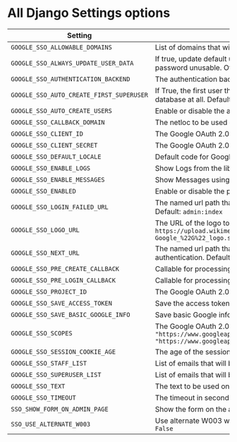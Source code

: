 # All Django Settings options

| Setting                                  | Description                                                                                                                                                                         |
|------------------------------------------|-------------------------------------------------------------------------------------------------------------------------------------------------------------------------------------|
| `GOOGLE_SSO_ALLOWABLE_DOMAINS`           | List of domains that will be allowed to create users. Default: `[]`                                                                                                                 |
| `GOOGLE_SSO_ALWAYS_UPDATE_USER_DATA`     | If true, update default user info from Google data at every login. This will also make their password unusable. Otherwise, all of this happens only on create. Default: `False`     |
| `GOOGLE_SSO_AUTHENTICATION_BACKEND`      | The authentication backend to use.  Default: `None`                                                                                                                                 |
| `GOOGLE_SSO_AUTO_CREATE_FIRST_SUPERUSER` | If True, the first user that logs in will be created as superuser if no superuser exists in the database at all. Default: `False`                                                   |
| `GOOGLE_SSO_AUTO_CREATE_USERS`           | Enable or disable the auto-create users feature. Default: `True`                                                                                                                    |
| `GOOGLE_SSO_CALLBACK_DOMAIN`             | The netloc to be used on Callback URI. Default: `None`                                                                                                                              |
| `GOOGLE_SSO_CLIENT_ID`                   | The Google OAuth 2.0 Web Application Client ID. Default: `None`                                                                                                                     |
| `GOOGLE_SSO_CLIENT_SECRET`               | The Google OAuth 2.0 Web Application Client Secret. Default: `None`                                                                                                                 |
| `GOOGLE_SSO_DEFAULT_LOCALE`              | Default code for Google locale. Default: `en`                                                                                                                                       |
| `GOOGLE_SSO_ENABLE_LOGS`                 | Show Logs from the library. Default: `True`                                                                                                                                         |
| `GOOGLE_SSO_ENABLE_MESSAGES`             | Show Messages using Django Messages Framework. Default: `True`                                                                                                                      |
| `GOOGLE_SSO_ENABLED`                     | Enable or disable the plugin. Default: `True`                                                                                                                                       |
| `GOOGLE_SSO_LOGIN_FAILED_URL`            | The named url path that the user will be redirected to if an authentication error is encountered. Default: `admin:index`                                                            |
| `GOOGLE_SSO_LOGO_URL`                    | The URL of the logo to be used on the login button. Default: `https://upload.wikimedia.org/wikipedia/commons/thumb/c/c1/Google_%22G%22_logo.svg/1280px-Google_%22G%22_logo.svg.png` |
| `GOOGLE_SSO_NEXT_URL`                    | The named url path that the user will be redirected if there is no next url after successful authentication. Default: `admin:index`                                                 |
| `GOOGLE_SSO_PRE_CREATE_CALLBACK`         | Callable for processing pre-create logic. Default: `django_google_sso.hooks.pre_create_user`                                                                                        |
| `GOOGLE_SSO_PRE_LOGIN_CALLBACK`          | Callable for processing pre-login logic. Default: `django_google_sso.hooks.pre_login_user`                                                                                          |
| `GOOGLE_SSO_PROJECT_ID`                  | The Google OAuth 2.0 Project ID. Default: `None`                                                                                                                                    |
| `GOOGLE_SSO_SAVE_ACCESS_TOKEN`           | Save the access token in the session. Default: `False`                                                                                                                              |
| `GOOGLE_SSO_SAVE_BASIC_GOOGLE_INFO`      | Save basic Google info in the database. Default: `True`                                                                                                                             |
| `GOOGLE_SSO_SCOPES`                      | The Google OAuth 2.0 Scopes. Default: `["openid", "https://www.googleapis.com/auth/userinfo.email", "https://www.googleapis.com/auth/userinfo.profile"]`                            |
| `GOOGLE_SSO_SESSION_COOKIE_AGE`          | The age of the session cookie in seconds. Default: `3600`                                                                                                                           |
| `GOOGLE_SSO_STAFF_LIST`                  | List of emails that will be created as staff. Default: `[]`                                                                                                                         |
| `GOOGLE_SSO_SUPERUSER_LIST`              | List of emails that will be created as superuser. Default: `[]`                                                                                                                     |
| `GOOGLE_SSO_TEXT`                        | The text to be used on the login button. Default: `Sign in with Google`                                                                                                             |
| `GOOGLE_SSO_TIMEOUT`                     | The timeout in seconds for the Google SSO authentication returns info, in minutes. Default: `10`                                                                                    |
| `SSO_SHOW_FORM_ON_ADMIN_PAGE`            | Show the form on the admin page. Default: `True`                                                                                                                                    |
| `SSO_USE_ALTERNATE_W003`                 | Use alternate W003 warning. You need to silence original templates.E003 warning. Default: `False`                                                                                   |
